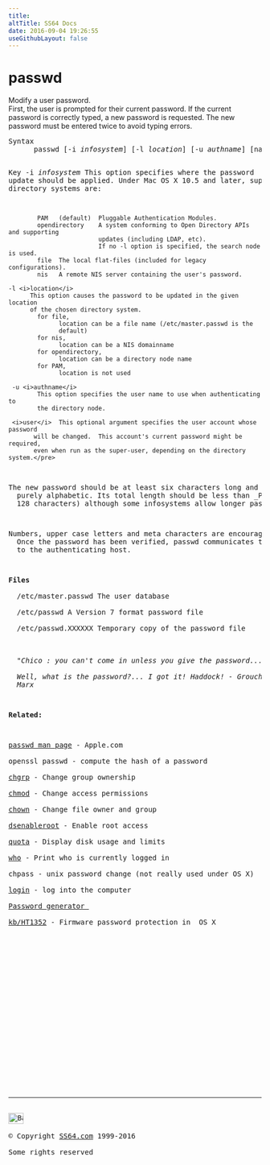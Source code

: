 ```yaml
---
title:
altTitle: SS64 Docs
date: 2016-09-04 19:26:55
useGithubLayout: false
---
```

<!-- #BeginLibraryItem "/Library/head_osx.lbi" --><!-- #EndLibraryItem --><h1>passwd</h1> 
<p>Modify a user password.<br>
  First, the user is prompted for their current password. If the current password 
  is correctly typed, a new password is requested. The new password must be entered 
twice to avoid typing errors.</p>
<pre>Syntax
      passwd [-i <i>infosystem</i>] [-l <i>location</i>] [-u <i>authname</i>] [name]

Key
    -i <i>infosystem</i>
           This option specifies where the password update should be applied.
          Under Mac OS X 10.5 and later, supported directory systems are:

            PAM   (default)  Pluggable Authentication Modules.
            opendirectory    A system conforming to Open Directory APIs and supporting
                             updates (including LDAP, etc).
                             If no -l option is specified, the search node is used.
            file  The local flat-files (included for legacy configurations).
            nis   A remote NIS server containing the user's password.

    -l <i>location</i>
          This option causes the password to be updated in the given location
          of the chosen directory system.
            for file,
                  location can be a file name (/etc/master.passwd is the
                  default)
            for nis,
                  location can be a NIS domainname
            for opendirectory,
                  location can be a directory node name
            for PAM,
                  location is not used

     -u <i>authname</i>
            This option specifies the user name to use when authenticating to
            the directory node.

     <i>user</i>  This optional argument specifies the user account whose password
           will be changed.  This account's current password might be required,
           even when run as the super-user, depending on the directory system.</pre>
<p>The new password should be at least six characters long and not 
  purely alphabetic. Its total length should be less than _PASSWORD_LEN (currently 
  128 characters) although some infosystems allow longer passwords. </p>
<p>Numbers, upper case letters and meta characters are encouraged. 
  Once the password has been verified, passwd communicates the new password information 
  to the authenticating host.</p>
<p><b>Files<br>
  </b>/etc/master.passwd The user database <br>
  /etc/passwd A Version 7 format password file <br>
  /etc/passwd.XXXXXX Temporary copy of the password file<b><br>
  <br>
  </b><i class="quote">"Chico : you can't come in unless you give the password... <br>
  Well, what is the password?... I got it! Haddock! - Groucho 
  Marx</i></p>
<p><b>Related:</b></p>
<p><a href="https://developer.apple.com/legacy/library/documentation/Darwin/Reference/ManPages/man1/passwd.1.html">passwd man page</a> - Apple.com<br>
openssl passwd - compute the hash of a password<br>
<a href="chgrp.html">chgrp</a> - Change group ownership<br>
<a href="chmod.html">chmod</a> - Change access permissions<br>
<a href="chown.html">chown</a> - Change file owner and group<br>
<a href="dsenableroot.html">dsenableroot</a> - Enable root access<br>
<a href="quota.html">quota</a> - Display disk usage and limits<br>
<a href="who.html">who</a> - Print who is currently logged in<br>
chpass - unix password change (not really used under OS X)<br>
<a href="login.html">login</a> - log into the computer<br>
<a href="../pass/pass.html">Password generator </a><br>
<a href="http://support.apple.com/kb/HT1352">kb/HT1352</a> - Firmware password protection in  OS X</p><!-- #BeginLibraryItem "/Library/foot_osx.lbi" --><p>
<!-- OSX300 -->
<ins class="adsbygoogle" style="display:inline-block;width:300px;height:250px" data-ad-client="ca-pub-6140977852749469" data-ad-slot="1823340303"></ins>
<script>
(adsbygoogle = window.adsbygoogle || []).push({});
</script></p>
<hr>
<div id="bl" class="footer"><a href="passwd.html#"><img src="../images/top.png" width="30" height="22" alt="Back to the Top"></a></div>
<div id="br" class="footer, tagline">© Copyright <a href="../index.html">SS64.com</a> 1999-2016<br>
Some rights reserved</div><!-- #EndLibraryItem -->
